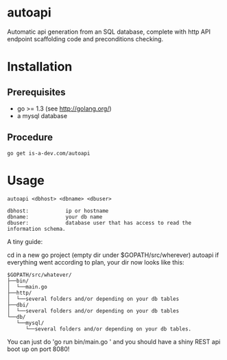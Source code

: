 autoapi
=======

Automatic api generation from an SQL database, complete with http API endpoint scaffolding code and preconditions checking.


Installation
============

## Prerequisites
* go >= 1.3 (see http://golang.org/)
* a mysql database


## Procedure
    go get is-a-dev.com/autoapi

Usage
=====

    autoapi <dbhost> <dbname> <dbuser>

    dbhost:            ip or hostname
    dbname: 		   your db name
	dbuser:            database user that has access to read the information schema.

A tiny guide:

cd in a new go project (empty dir under $GOPATH/src/wherever)
autoapi <dbhost> <dbname> <dbuser>
if everything went according to plan, your dir now looks like this:

    $GOPATH/src/whatever/
    ├──bin/
    │  └──main.go
    ├──http/
    │  └──several folders and/or depending on your db tables
    ├──dbi/
    │  └──several folders and/or depending on your db tables
    └──db/
       └──mysql/
          └──several folders and/or depending on your db tables.

You can just do 'go run bin/main.go <dbhost> <dbname> <dbuser>' and you should have a shiny REST api boot up on port 8080!
